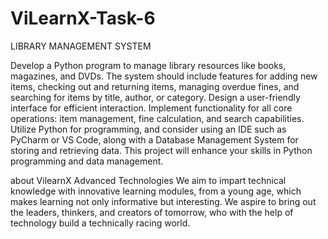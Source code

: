 # ViLearnX-Task-6


LIBRARY MANAGEMENT SYSTEM

Develop a Python program to manage library resources like books, magazines, and DVDs. The system should include features for adding new items, checking out and returning items, managing overdue fines, and searching for items by title, author, or category. Design a user-friendly interface for efficient interaction. Implement functionality for all core operations: item management, fine calculation, and search capabilities. Utilize Python for programming, and consider using an IDE such as PyCharm or VS Code, along with a Database Management System for storing and retrieving data. This project will enhance your skills in Python programming and data management.

about VilearnX Advanced Technologies
We aim to impart technical knowledge with innovative learning modules, from a young age, which makes learning not only informative but interesting. We aspire to bring out the leaders, thinkers, and creators of tomorrow, who with the help of technology build a technically racing world. 
